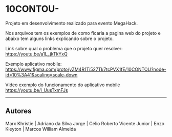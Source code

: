 # 10CONTOU-
Projeto em desenvolvimento realizado para evento MegaHack.

Nos arquivos tem os exemplos de como ficaria a pagina web do projeto e abaixo tem alguns links explicando sobre o projeto.

Link sobre qual o problema que o projeto quer resolver: https://youtu.be/a1L_jkTkYxQ

Exemplo aplicativo mobile: https://www.figma.com/proto/yZM4R1Ti527Tk7tcPVX1fE/10CONTOU?node-id=10%3A41&scaling=scale-down

Video exemplo do funcionamento do aplicativo mobile https://youtu.be/i_UusTxmFJs

<hr>

<h2>Autores</h2>
<p>Marx Khristie | Adriano da Silva Jorge | Célio Roberto Vicente Junior | Enzo Kleyton | Marcos William Almeida </p>
